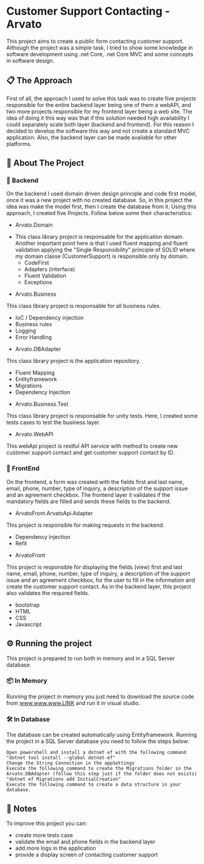 # Customer Support Contacting - Arvato

This project aims to create a public form contacting customer support. Although the project was a simple task, I tried to show some knowledge in software development using .net Core, .net Core MVC and some concepts in software  design.

## 📋 The Approach 

First of all, the approach I used to solve this task was to create five projects responsible for the entire backend layer being one of them a webAPI, and two more projects responsible for my frontend layer being a web site. The idea of doing it this way was that if this solution needed high availability I could separately scale both layer (backend and frontend). For this reason I decided to develop the software this way and not create a standard MVC application. Also, the backend layer can be made available for other platforms.

## 🚀 About The Project

### 🔧 Backend

On the backend I used domain driven design principle and code first model, once it was a new project with no created database. So, in this project the idea was make the model first, then I create the database from it.
Using this approach, I created five Projects. Follow below some their characteristics:

* Arvato.Domain
- This class library project is responsable for the application domain. 
Another important point here is that I used fluent mapping and fluent validation applying the "Single Responsibility" principle of SOLID where my domain classe (CustomerSupport) is responsible only by domain.
  - CodeFirst
  - Adapters (interface)
  - Fluent Validation
  - Exceptions
 
* Arvato.Business
 
This class library project is responsable for all business rules.
  - IoC / Dependency injection
  - Business rules
  - Logging
  - Error Handling
 
* Arvato.DBAdapter

This class library project  is the application repository.
  - Fluent Mapping
  - Entityframework
  - Migrations
  - Dependency Injection
 
* Arvato.Business.Test

This class library project is responsable for unity tests. Here, I created some tests cases to test the business layer.

* Arvato.WebAPI

This webApi project is restful API service with method to create new customer support contact and get customer support contact by ID.

### 📄 FrontEnd

On the frontend, a form was created with the fields first and last name, email, phone, number, type of inquiry, a description of the support issue and an agreement checkbox. The frontend layer it validates if the mandatory fields are filled and sends these fields to the backend.

* ArvatoFront.ArvatoApi.Adapter

This project is responsible for making requests in the backend.
  - Dependency Injection
  - Refit

* ArvatoFront

This project is responsible for displaying the fields (view) first and last name, email, phone, number, type of inquiry, a description of the support issue and an agreement checkbox, for the user to fill in the information and create the customer support contact. 
As in the backend layer, this project also validates the required fields.
 - bootstrap
 - HTML
 - CSS
 - Javascript

## ⚙️ Running the project 
This project is prepared to run both in memory and in a SQL Server database.

### 📦 In Memory
Running the project in memory you just need to download the source code from www.www.www.LINK and run it in visual studio.

### 🛠️ In Database
The database can be created automatically using Entityframework.
Running the project in a SQL Server database you need to follow the steps below:
```
Open powershell and install a dotnet ef with the following command "dotnet tool install --global dotnet-ef"
Change the String Connection in the appSettings
Execute the following command to create the Migrations folder in the Arvato.DBAdapter (follow this step just if the folder does not exists) "dotnet ef Migrations add InitialCreation"
Execute the following command to create a data structure in your database.
```

## 📌 Notes
To improve this project you can:
 - create more tests case
 - validate the email and phone fields in the backend layer
 - add more logs in the application
 - provide a display screen of contacting customer support
